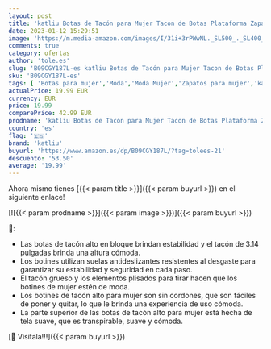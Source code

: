 ```yaml
---
layout: post
title: 'katliu Botas de Tacón para Mujer Tacon de Botas Plataforma Zapatostacón en Bloque Zapatos  Marrón 36'
date: 2023-01-12 15:29:51
image: 'https://m.media-amazon.com/images/I/31i+3rPWwNL._SL500_._SL400_.jpg'
comments: true
category: ofertas
author: 'tole.es'
slug: 'B09CGY187L-es katliu Botas de Tacón para Mujer Tacon de Botas Plataforma...'
sku: 'B09CGY187L-es'
tags: [ 'Botas para mujer','Moda','Moda Mujer','Zapatos para mujer','katliu','zapatos','🇪🇸', ]
actualPrice: 19.99 EUR
currency: EUR
price: 19.99
comparePrice: 42.99 EUR
prodname: 'katliu Botas de Tacón para Mujer Tacon de Botas Plataforma Zapatostacón en Bloque Zapatos  Marrón 36'
country: 'es'
flag: '🇪🇸'
brand: 'katliu'
buyurl: 'https://www.amazon.es/dp/B09CGY187L/?tag=tolees-21'
descuento: '53.50'
average: '19.99'
---
```


Ahora mismo tienes [{{< param title >}}]({{< param buyurl >}}) en el siguiente enlace!

[![{{< param prodname >}}]({{< param image >}})]({{< param buyurl >}})

🔎:

- Las botas de tacón alto en bloque brindan estabilidad y el tacón de 3.14 pulgadas brinda una altura cómoda.
- Los botines utilizan suelas antideslizantes resistentes al desgaste para garantizar su estabilidad y seguridad en cada paso.
- El tacón grueso y los elementos plisados para tirar hacen que los botines de mujer estén de moda.
- Los botines de tacón alto para mujer son sin cordones, que son fáciles de poner y quitar, lo que le brinda una experiencia de uso cómoda.
- La parte superior de las botas de tacón alto para mujer está hecha de tela suave, que es transpirable, suave y cómoda.

[🛒 Visítala!!!]({{< param buyurl >}})
